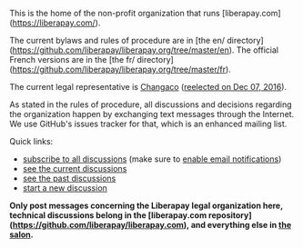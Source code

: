 This is the home of the non-profit organization that runs [liberapay.com]
(https://liberapay.com/).

The current bylaws and rules of procedure are in [the en/ directory]
(https://github.com/liberapay/liberapay.org/tree/master/en). The official
French versions are in the [the fr/ directory]
(https://github.com/liberapay/liberapay.org/tree/master/fr).

The current legal representative is [Changaco](https://github.com/Changaco/)
([reelected on Dec 07, 2016][1]).

As stated in the rules of procedure, all discussions and decisions regarding
the organization happen by exchanging text messages through the Internet.
We use GitHub's issues tracker for that, which is an enhanced mailing list.

Quick links:

- [subscribe to all discussions](https://github.com/liberapay/liberapay.org/subscription) (make sure to [enable email notifications](https://github.com/settings/notifications))
- [see the current discussions](https://github.com/liberapay/liberapay.org/issues?q=is%3Aopen)
- [see the past discussions](https://github.com/liberapay/liberapay.org/issues?q=is%3Aclosed)
- [start a new discussion](https://github.com/liberapay/liberapay.org/issues/new)

**Only post messages concerning the Liberapay legal organization here,
technical discussions belong in the [liberapay.com repository]
(https://github.com/liberapay/liberapay.com), and everything else in
[the salon](https://github.com/liberapay/salon).**

[1]: https://github.com/liberapay/liberapay.org/issues/19
